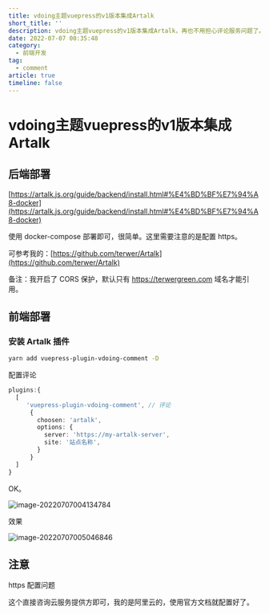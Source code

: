 ```yaml
---
title: vdoing主题vuepress的v1版本集成Artalk
short_title: ''
description: vdoing主题vuepress的v1版本集成Artalk，再也不用担心评论服务问题了。
date: 2022-07-07 00:35:48
category:
  - 前端开发
tag:
  - comment
article: true
timeline: false
---
```

# vdoing主题vuepress的v1版本集成Artalk

## 后端部署

[https://artalk.js.org/guide/backend/install.html#%E4%BD%BF%E7%94%A8-docker](https://artalk.js.org/guide/backend/install.html#%E4%BD%BF%E7%94%A8-docker)

使用 docker-compose 部署即可，很简单。这里需要注意的是配置 https。

可参考我的：[https://github.com/terwer/Artalk](https://github.com/terwer/Artalk)

备注：我开启了 CORS 保护，默认只有 https://terwergreen.com 域名才能引用。

## 前端部署

### 安装 Artalk 插件

```bash
yarn add vuepress-plugin-vdoing-comment -D  
```

配置评论

```typescript
plugins:{
  [
     'vuepress-plugin-vdoing-comment', // 评论
      {
        choosen: 'artalk',
        options: {
          server: 'https://my-artalk-server',
          site: '站点名称',
        }
      }
  ]
}
```

OK。

![image-20220707004134784](https://img1.terwergreen.com/20220707004135.png)

效果

![image-20220707005046846](https://img1.terwergreen.com/20220707005047.png)

## 注意

https 配置问题

这个直接咨询云服务提供方即可，我的是阿里云的，使用官方文档就配置好了。